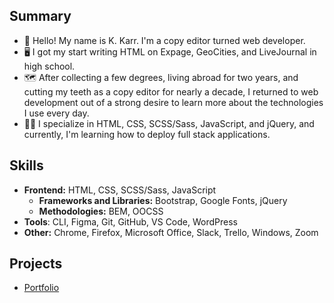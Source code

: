 ## Summary

- 👋 Hello! My name is K. Karr. I'm a copy editor turned web developer.
- 🖥️ I got my start writing HTML on Expage, GeoCities, and LiveJournal in high school.
- 🗺️ After collecting a few degrees, living abroad for two years, and cutting my teeth as a copy editor for nearly a decade, I returned to web development out of a strong desire to learn more about the technologies I use every day.
- 🐱‍💻 I specialize in HTML, CSS, SCSS/Sass, JavaScript, and jQuery, and currently, I'm learning how to deploy full stack applications.

## Skills

- **Frontend:** HTML, CSS, SCSS/Sass, JavaScript
  - **Frameworks and Libraries:** Bootstrap, Google Fonts, jQuery
  - **Methodologies:** BEM, OOCSS
- **Tools**: CLI, Figma, Git, GitHub, VS Code, WordPress
- **Other:** Chrome, Firefox, Microsoft Office, Slack, Trello, Windows, Zoom

## Projects

- [Portfolio](https://kkarrwrites.carrd.co/)
